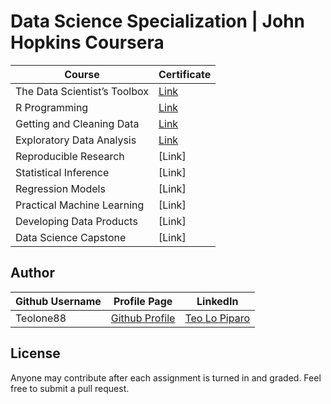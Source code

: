 # Data Science Specialization | John Hopkins Coursera

Course | Certificate
--- | --- 
The Data Scientist’s Toolbox | [Link](https://www.coursera.org/account/accomplishments/verify/B5CDAAH836UW)
R Programming | [Link](https://www.coursera.org/account/accomplishments/verify/WJH5PTDX7VJA)
Getting and Cleaning Data | [Link](https://www.coursera.org/account/accomplishments/verify/JZ7AZ2T327R8) 
Exploratory Data Analysis | [Link](https://www.coursera.org/account/accomplishments/certificate/DVSKLK3CD2X4)
Reproducible Research | [Link]
Statistical Inference | [Link]
Regression Models | [Link]
Practical Machine Learning | [Link]
Developing Data Products | [Link]
Data Science Capstone | [Link]


## Author
Github Username | Profile Page | LinkedIn
--- | --- | ---
Teolone88 | [Github Profile](https://github.com/Teolone88) | [Teo Lo Piparo](https://www.linkedin.com/in/teo-lo-piparo-72440b55/)

## License
Anyone may contribute after each assignment is turned in and graded. Feel free to submit a pull request. 

